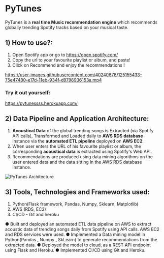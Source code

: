 # PyTunes 

PyTunes is a **real time Music recommendation engine** which recommends globally trending Spotify tracks based on your musical taste.

## 1) How to use?: 
1) Open Spotify app or go to https://open.spotify.com/
2) Copy the url to your favourite playlist or album, and paste!
3) Click on Recommend and enjoy the recommendations !

https://user-images.githubusercontent.com/40240678/125155433-75e47480-e17d-11eb-934f-d9798936153a.mp4

### Try it out yourself: 
https://pytunessss.herokuapp.com/


## 2) Data Pipeline and Application Architecture:

1) **Acoustical Data** of the global trending songs is Extracted (via Spotify API calls), Transformed and Loaded daily to **AWS RDS database** instance via the **automated ETL pipeline** deployed on **AWS EC2**. 
2) When user enters the URL of his favourite playlist or album, the corresponding **acoustical data** is extracted using Spotify's Web API.
3) Recommendations are produced using data mining algorithms on the user entered data and the data sitting in the AWS RDS database instance.

![PyTunes Architecture](https://user-images.githubusercontent.com/40240678/123195100-35ba9c00-d4c5-11eb-933c-d8142c2a3335.png)


## 3) Tools, Technologies and Frameworks used:
1) Python(Flask framework, Pandas, Numpy, Sklearn, Matplotlib)
2) AWS (RDS, EC2)
3) CI/CD - Git and heroku



● Built and deployed an automated ETL data pipeline on AWS to extract acoustic data of trending 
songs daily from Spotify using API calls. AWS EC2 and RDS services were used.
● Implemented a Data mining model in Python(Pandas , Numpy , SkLearn) to generate recommendations from the extracted data. 
● Deployed the model to cloud, as a REST API endpoint using Flask and Heroku.
● Implemented CI/CD using Git and Heroku.
